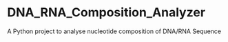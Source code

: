 # DNA_RNA_Composition_Analyzer
A Python project to analyse nucleotide composition of DNA/RNA Sequence
